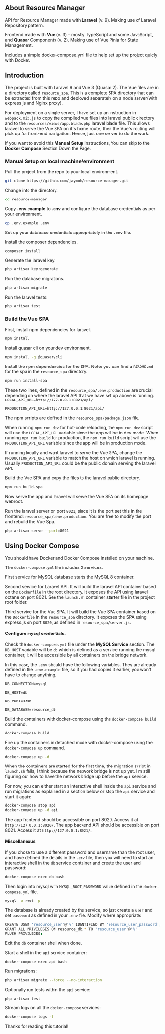 ## About Resource Manager

API for Resource Manager made with **Laravel** (v. 9). Making use of Laravel Repository pattern.

Frontend made with **Vue** (v. 3) - mostly TypeScript and some JavaScript, and **Quasar** Components (v. 2).
Making use of Vue Pinia for State Management. 

Includes a simple docker-compose.yml file to help set up the project quicly with Docker.

## Introduction
The project is built with Laravel 9 and Vue 3 (Quasar 2). The Vue files are in a directory called `resource_spa`.
This is a complete SPA directory that can be extracted from this repo and deployed separately on a node server(with express js and Nginx proxy).

For deployment on a single server, I have set up an instruction in `webpack.mix.js` to copy the compiled vue files into 
laravel public directory and to the `resources/views/app.blade.php` laravel blade file.
This allows laravel to serve the Vue SPA on it's home route, then the Vue's routing will pick up for front-end navigation.
Hence, just one server to do the work.

If you want to avoid this **Manual Setup** Instructions, You can skip to the **Docker Compose** Section Down the Page.

### Manual Setup on local machine/environment
Pull the project from the repo to your local environment.

```bash
git clone https://github.com/jaymoh/resource-manager.git
```

Change into the directory.

```bash
cd resource-manager
```

Copy **.env.example** to **.env** and configure the database credentials as per your environment.

```bash
cp .env.example .env
```

Set up your database credentials appropriately in the `.env` file.

Install the composer dependencies.

```bash
composer install
```

Generate the laravel key.

```bash
php artisan key:generate
```

Run the database migrations.

```bash
php artisan migrate
```

Run the laravel tests:

```bash
php artisan test
```

### Build the Vue SPA
First, install npm dependencies for laravel.

```bash
npm install
```

Install quasar cli on your dev environment.

```bash
npm install -g @quasar/cli
```

Install the npm dependencies for the SPA. Note: you can find a `README.md` for the spa in the `resource_spa` directory.

```bash
npm run install-spa
```
These two lines, defined in the `resource_spa/.env.production` are crucial depending on where the laravel API that we have set up above is running.
`LOCAL_API_URL=http://127.0.0.1:8021/api/`

`PRODUCTION_API_URL=http://127.0.0.1:8021/api/`

The npm scripts are defined in the `resource_spa/package.json` file. 

When running `npm run dev` for hot-code reloading, the `npm run dev` script will use the `LOCAL_API_URL` variable since the app will be in dev mode.
When running `npm run build` for production, the `npm run build` script will use the `PRODUCTION_API_URL` variable since the app will be in production mode.

If running locally and want laravel to serve the Vue SPA,
change the `PRODUCTION_API_URL` variable to match the host on which laravel is running. Usually `PRODUCTION_API_URL` 
could be the public domain serving the laravel API. 

Build the Vue SPA and copy the files to the laravel public directory.

```bash
npm run build-spa
```

Now serve the app and laravel will serve the Vue SPA on its homepage webroot.

Run the laravel server on port `8021`, since it is the port set this in the frontend: `resource_spa/.env.production`. 
You are free to modify the port and rebuild the Vue Spa. 

```bash
php artisan serve --port=8021
```

## Using Docker Compose
You should have Docker and Docker Compose installed on your machine.

The `docker-compose.yml` file includes 3 services:

First service for MySQL database starts the MySQL 8 container.

Second service for Laravel API. It will build the laravel API container based on the `Dockerfile` in the root directory.
It exposes the API using laravel octane on port 8021.
See the `launch.sh` container starter file in the project root folder.

Third service for the Vue SPA. It will build the Vue SPA container based on the `Dockerfile` in the `resource_spa` directory.
It exposes the SPA using express.js on port `8020`, as defined in `resource_spa/server.js`.

#### Configure mysql credentials.

Check the `docker-compose.yml` file under the **MySQL Service** section. The `DB_HOST` variable will be `db` which is defined as a service running
the mysql container, it will be accessible by all containers on the bridge network.

In this case, the `.env` should have the following variables. They are already defined in the `.env.example` file, 
so if you had copied it earlier, you won't have to change anything.  

`DB_CONNECTION=mysql`

`DB_HOST=db`

`DB_PORT=3306`

`DB_DATABASE=resource_db`

Build the containers with docker-compose using the `docker-compose build` command.

```bash
docker-compose build
```

Fire up the containers in detached mode with docker-compose using the `docker-compose up` command.

```bash
docker-compose up -d
```
When the containers are started for the first time, the migration script in `launch.sh` fails, 
I think because the network bridge is not up yet. 
I'm still figuring out how to have the network bridge up before the `api` service. 

For now, you can either start an interactive shell inside the `api` service and run migrations as explained in a section below 
or stop the `api` service and start it again: 

```bash
docker-compose stop api
docker-compose up -d api
```

The app frontend should be accessible on port 8020. Access it at `http://127.0.0.1:8020/`.
The app backend API should be accessible on port 8021. Access it at `http://127.0.0.1:8021/`.

#### Miscellaneous
If you chose to use a different password and username than the root user, and have defined the details in the `.env` file, 
then you will need to start an interactive shell in the `db` service container and create the user and password:

```bash
docker-compose exec db bash
```

Then login into mysql with `MYSQL_ROOT_PASSWORD` value defined in the `docker-compose.yml` file.

```bash
mysql -u root -p
```

The database is already created by the service, so just create a `user` and set `password` as defined in your `.env` file. 
Modify where appropriate:

```bash
CREATE USER 'resource_user'@'%' IDENTIFIED BY 'resource_user_password';
GRANT ALL PRIVILEGES ON resource_db.* TO 'resource_user'@'%';
FLUSH PRIVILEGES;
```

Exit the `db` container shell when done.

Start a shell in the `api` service container:  

```bash
docker-compose exec api bash
```

Run migrations:

```bash
php artisan migrate --force --no-interaction
```

Optionally run tests within the `api` service:

```bash
php artisan test
```

Stream logs on all the `docker-compose` services: 
    
```bash
docker-compose logs -f
```

Thanks for reading this tutorial!
